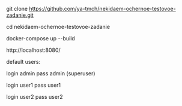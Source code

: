 git clone https://github.com/ya-tmch/nekidaem-ochernoe-testovoe-zadanie.git

cd nekidaem-ochernoe-testovoe-zadanie

docker-compose up --build

http://localhost:8080/

default users:

login admin pass admin (superuser)

login user1 pass user1 

login user2 pass user2 

